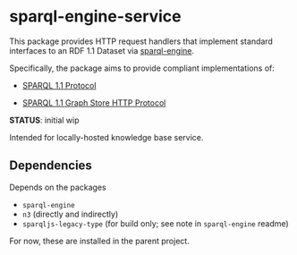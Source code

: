# sparql-engine-service

This package provides HTTP request handlers that implement standard interfaces
to an RDF 1.1 Dataset via
[sparql-engine](https://callidon.github.io/sparql-engine/).

Specifically, the package aims to provide compliant implementations of:

- [SPARQL 1.1 Protocol](https://www.w3.org/TR/2013/REC-sparql11-protocol-20130321/)

- [SPARQL 1.1 Graph Store HTTP Protocol](https://www.w3.org/TR/sparql11-http-rdf-update/)

**STATUS**: initial wip

Intended for locally-hosted knowledge base service.

## Dependencies

Depends on the packages

- `sparql-engine`
- `n3` (directly and indirectly)
- `sparqljs-legacy-type` (for build only; see note in `sparql-engine` readme)

For now, these are installed in the parent project.
